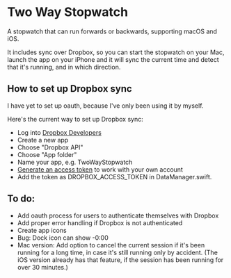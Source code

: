 Two Way Stopwatch
=================

A stopwatch that can run forwards or backwards, supporting macOS and iOS.

It includes sync over Dropbox, so you can start the stopwatch on your Mac, launch the app on your iPhone and it will sync the current time and detect that it's running, and in which direction.

How to set up Dropbox sync
--------------------------

I have yet to set up oauth, because I've only been using it by myself.

Here's the current way to set up Dropbox sync:

- Log into [Dropbox Developers](https://www.dropbox.com/developers/apps)
- Create a new app
- Choose "Dropbox API"
- Choose "App folder"
- Name your app, e.g. TwoWayStopwatch
- [Generate an access token](https://blogs.dropbox.com/developers/2014/05/generate-an-access-token-for-your-own-account/) to work with your own account
- Add the token as DROPBOX_ACCESS_TOKEN in DataManager.swift.

To do:
------
- Add oauth process for users to authenticate themselves with Dropbox
- Add proper error handling if Dropbox is not authenticated
- Create app icons
- Bug: Dock icon can show -0:00
- Mac version: Add option to cancel the current session if it's been running for a long time, in case it's still running only by accident. (The iOS version already has that feature, if the session has been running for over 30 minutes.)
